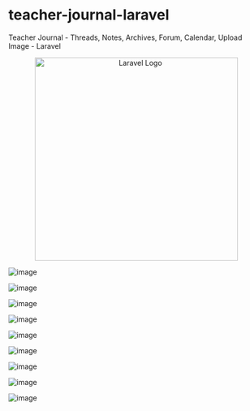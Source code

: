 # teacher-journal-laravel
Teacher Journal - Threads, Notes, Archives, Forum, Calendar, Upload Image - Laravel

<p align="center"><a href="https://laravel.com" target="_blank"><img src="https://raw.githubusercontent.com/laravel/art/master/logo-lockup/5%20SVG/2%20CMYK/1%20Full%20Color/laravel-logolockup-cmyk-red.svg" width="400" alt="Laravel Logo"></a></p>

![image](https://github.com/kimmartelolives/teacher-journal-laravel/assets/61133176/f3a09220-ab0c-4d0b-b36c-2fb36a8c6ea4)

![image](https://github.com/kimmartelolives/teacher-journal-laravel/assets/61133176/62bb9fb3-c5cb-4c3c-8d85-ad4e1ea0d1ce)

![image](https://github.com/kimmartelolives/teacher-journal-laravel/assets/61133176/a58eea0d-ab9e-483f-b005-252d584ddd68)

![image](https://github.com/kimmartelolives/teacher-journal-laravel/assets/61133176/fe36f6f6-c4fd-490f-b3b6-7dca4c5e7987)

![image](https://github.com/kimmartelolives/teacher-journal-laravel/assets/61133176/cbfb2644-215f-476b-9af9-6587fc745fe5)

![image](https://github.com/kimmartelolives/teacher-journal-laravel/assets/61133176/3924d4ec-3986-41f1-af6e-7525e7b2bbbc)

![image](https://github.com/kimmartelolives/teacher-journal-laravel/assets/61133176/3a916c30-e02d-4a37-b667-9617336daf5f)

![image](https://github.com/kimmartelolives/teacher-journal-laravel/assets/61133176/85e855fd-611c-4692-bd92-2f8eb2ce0cd1)

![image](https://github.com/kimmartelolives/teacher-journal-laravel/assets/61133176/8e8b934b-fcf9-4c3d-87cf-c2582f7676d1)
